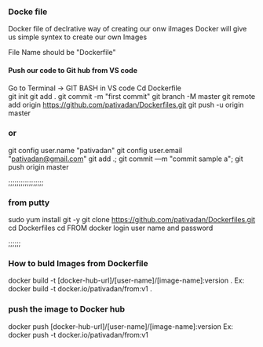 ### Docke file 
Docker file of declrative way of creating our onw iImages 
Docker will give us simple syntex to create our own Images


File Name should be "Dockerfile"


#### Push our code to Git hub from VS code
Go to Terminal -> GIT BASH in VS code
Cd Dockerfile\
git init
git add .
git commit -m "first commit"
git branch -M master
git remote add origin https://github.com/pativadan/Dockerfiles.git
git push -u origin master
### or 


git config user.name "pativadan"
git config user.email "pativadan@gmail.com"
git add .; git commit —m "commit sample a"; git push origin master

;;;;;;;;;;;;;;;;;
### from putty 

sudo yum install git -y
 git clone  https://github.com/pativadan/Dockerfiles.git
 cd Dockerfiles
 cd FROM
 docker login 
 user name 
 and password 

;;;;;;

### How to buld Images from Dockerfile
docker build -t [docker-hub-url]/[user-name]/[image-name]:version .
Ex: docker build -t docker.io/pativadan/from:v1 .
### push the image to Docker hub
docker push [docker-hub-url]/[user-name]/[image-name]:version
Ex: docker push -t docker.io/pativadan/from:v1 